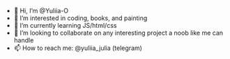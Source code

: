 - 👋 Hi, I’m @Yuliia-O
- 👀 I’m interested in coding, books, and painting
- 🌱 I’m currently learning JS/html/css
- 💞️ I’m looking to collaborate on any interesting project a noob like me can handle
- 📫 How to reach me: @yuliia_julia (telegram)

<!---
Yuliia-O/Yuliia-O is a ✨ special ✨ repository because its `README.md` (this file) appears on your GitHub profile.
You can click the Preview link to take a look at your changes.
--->
